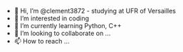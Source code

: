 - 👋 Hi, I’m @clement3872 - studying at UFR of Versailles
- 👀 I’m interested in coding
- 🌱 I’m currently learning Python, C++
- 💞️ I’m looking to collaborate on ...
- 📫 How to reach ...

<!---
clement3872/clement3872 is a ✨ special ✨ repository because its `README.md` (this file) appears on your GitHub profile.
You can click the Preview link to take a look at your changes.
--->
